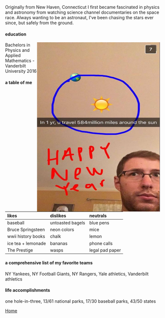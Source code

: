 
Originally from New Haven, Connecticut I first became fascinated in physics and astronomy
from watching science channel documentaries on the space race. Always wanting to be
an astronaut, I've been chasing the stars ever since, but safely from the ground. 

#### education

<img align="right" src= "./temp1.jpg" width="400" height="550">

Bachelors in Physics and Applied Mathematics - Vanderbilt University 2016


#### a table of me
  
|          likes          |     dislikes      |    neutrals     |
|:------------------------|:------------------|:----------------|
| baseball                | untoasted bagels  | blue pens       |
| Bruce Springsteen       | neon colors       | mice            | 
| wwii history books      | chalk             | lemon           |
| ice tea + lemonade      | bananas           | phone calls     |
| The Prestige            | wasps             | legal pad paper | 


#### a comprehensive list of my favorite teams

NY Yankees, NY Football Giants, NY Rangers, Yale athletics, Vanderbilt athletics 

#### life accomplishments

one hole-in-three, 13/61 national parks, 17/30 baseball parks, 43/50 states

[Home](./)
